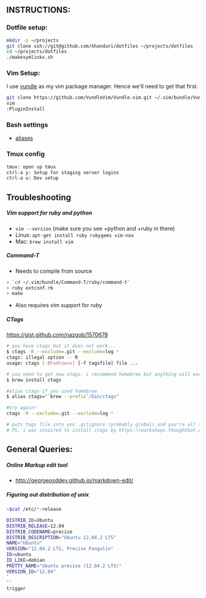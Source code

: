 ## INSTRUCTIONS:

### Dotfile setup:

```bash
mkdir -p ~/projects
git clone ssh://git@github.com/khanduri/dotfiles ~/projects/dotfiles
cd ~/projects/dotfiles
./makesymlinks.sh
```

### Vim Setup:

I use [vundle](https://github.com/gmarik/Vundle.vim) as my vim package manager. Hence we'll need to get that first.

```bash
git clone https://github.com/VundleVim/Vundle.vim.git ~/.vim/bundle/Vundle.vim
vim
:PluginInstall
```

### Bash settings
 - [aliases](https://github.com/khanduri/dotfiles/blob/master/bash_aliases)

### Tmux config
```bash
tmux: open up tmux
ctrl-a y: Setup for staging server logins
ctrl-a u: Dev setup
```

## Troubleshooting

##### Vim support for ruby and python
- `vim --version` (make sure you see +python and +ruby in there)
- Linux: `apt-get install ruby rubygems vim-nox`
- Mac: `brew install vim`

##### Command-T
- Needs to compile from source
```bash
> `cd ~/.vim/bundle/Command-T/ruby/command-t`
> ruby extconf.rb
> make
```
- Also requires vim support for ruby

##### CTags
https://gist.github.com/nazgob/1570678
```bash
# you have ctags but it does not work...
$ ctags -R --exclude=.git --exclude=log *
ctags: illegal option -- R
usage: ctags [-BFadtuwvx] [-f tagsfile] file ...

# you need to get new ctags, i recommend homebrew but anything will work
$ brew install ctags

#alias ctags if you used homebrew
$ alias ctags="`brew --prefix`/bin/ctags"

#try again!
ctags -R --exclude=.git --exclude=log *

# puts tags file into you .gitignore (probably global) and you're all set!
# PS. i was inspired to install ctags by https://workshops.thoughtbot.com/vim video by @r00k, thanks man!
```

## General Queries:

##### Online Markup edit tool
- http://georgeosddev.github.io/markdown-edit/


##### Figuring out distribution of unix
```bash
~$cat /etc/*-release

DISTRIB_ID=Ubuntu
DISTRIB_RELEASE=12.04
DISTRIB_CODENAME=precise
DISTRIB_DESCRIPTION="Ubuntu 12.04.2 LTS"
NAME="Ubuntu"
VERSION="12.04.2 LTS, Precise Pangolin"
ID=ubuntu
ID_LIKE=debian
PRETTY_NAME="Ubuntu precise (12.04.2 LTS)"
VERSION_ID="12.04"
`
``
trigger
